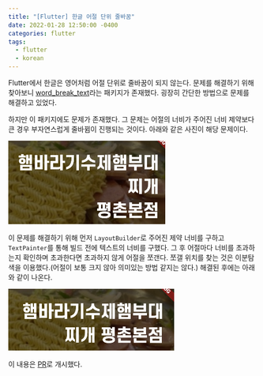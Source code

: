 ```yaml
---
title: "[Flutter] 한글 어절 단위 줄바꿈"
date: 2022-01-28 12:50:00 -0400
categories: flutter
tags:
  - flutter
  - korean
---
```


Flutter에서 한글은 영어처럼 어절 단위로 줄바꿈이 되지 않는다. 문제를 해결하기 위해 찾아보니 [word_break_text](https://pub.dev/packages/word_break_text)라는 패키지가 존재했다. 굉장히 간단한 방법으로 문제를 해결하고 있었다.

하지만 이 패키지에도 문제가 존재했다. 그 문제는 어절의 너비가 주어진 너비 제약보다 큰 경우 부자연스럽게 줄바뀜이 진행되는 것이다. 아래와 같은 사진이 해당 문제이다.

![문제](/assets/images/korean_word_before.png)

이 문제를 해결하기 위해 먼저 `LayoutBuilder`로 주어진 제약 너비를 구하고 `TextPainter`를 통해 빌드 전에 텍스트의 너비를 구했다. 그 후 어절마다 너비를 초과하는지 확인하며 초과한다면 초과하지 않게 어절을 쪼갠다. 쪼갤 위치를 찾는 것은 이분탐색을 이용했다.(어절이 보통 크지 않아 의미있는 방법 같지는 않다.) 해결된 후에는 아래와 같이 나온다.

![해결](/assets/images/korean_word_after.png)

이 내용은 [PR](https://github.com/ChangJoo-Park/word_break_text/pull/1)로 개시했다.
